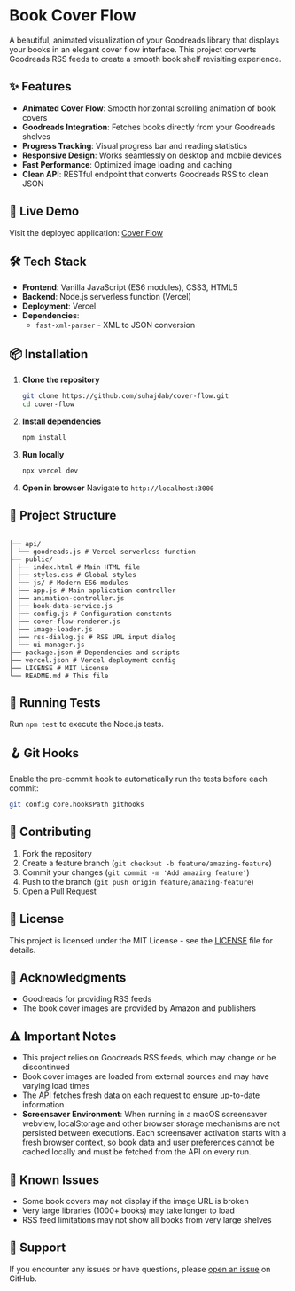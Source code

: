 # Book Cover Flow

A beautiful, animated visualization of your Goodreads library that displays your books in an elegant cover flow interface. This project converts Goodreads RSS feeds to create a smooth book shelf revisiting experience.

## ✨ Features

- **Animated Cover Flow**: Smooth horizontal scrolling animation of book covers
- **Goodreads Integration**: Fetches books directly from your Goodreads shelves
- **Progress Tracking**: Visual progress bar and reading statistics
- **Responsive Design**: Works seamlessly on desktop and mobile devices
- **Fast Performance**: Optimized image loading and caching
- **Clean API**: RESTful endpoint that converts Goodreads RSS to clean JSON

## 🚀 Live Demo

Visit the deployed application: [Cover Flow](https://cover-flow-beta.vercel.app/)

## 🛠️ Tech Stack

- **Frontend**: Vanilla JavaScript (ES6 modules), CSS3, HTML5
- **Backend**: Node.js serverless function (Vercel)
- **Deployment**: Vercel
- **Dependencies**:
  - `fast-xml-parser` - XML to JSON conversion

## 📦 Installation

1. **Clone the repository**

   ```bash
   git clone https://github.com/suhajdab/cover-flow.git
   cd cover-flow
   ```

2. **Install dependencies**

   ```bash
   npm install
   ```

3. **Run locally**

   ```bash
   npx vercel dev
   ```

4. **Open in browser**
   Navigate to `http://localhost:3000`

## 📁 Project Structure

```

├── api/
│ └── goodreads.js # Vercel serverless function
├── public/
│ ├── index.html # Main HTML file
│ ├── styles.css # Global styles
│ └── js/ # Modern ES6 modules
│ ├── app.js # Main application controller
│ ├── animation-controller.js
│ ├── book-data-service.js
│ ├── config.js # Configuration constants
│ ├── cover-flow-renderer.js
│ ├── image-loader.js
│ ├── rss-dialog.js # RSS URL input dialog
│ └── ui-manager.js
├── package.json # Dependencies and scripts
├── vercel.json # Vercel deployment config
├── LICENSE # MIT License
└── README.md # This file

```

## 🧪 Running Tests

Run `npm test` to execute the Node.js tests.

## 🪝 Git Hooks

Enable the pre-commit hook to automatically run the tests before each commit:

```bash
git config core.hooksPath githooks
```

## 🤝 Contributing

1. Fork the repository
2. Create a feature branch (`git checkout -b feature/amazing-feature`)
3. Commit your changes (`git commit -m 'Add amazing feature'`)
4. Push to the branch (`git push origin feature/amazing-feature`)
5. Open a Pull Request

## 📝 License

This project is licensed under the MIT License - see the [LICENSE](LICENSE) file for details.

## 🙏 Acknowledgments

- Goodreads for providing RSS feeds
- The book cover images are provided by Amazon and publishers

## ⚠️ Important Notes

- This project relies on Goodreads RSS feeds, which may change or be discontinued
- Book cover images are loaded from external sources and may have varying load times
- The API fetches fresh data on each request to ensure up-to-date information
- **Screensaver Environment**: When running in a macOS screensaver webview, localStorage and other browser storage mechanisms are not persisted between executions. Each screensaver activation starts with a fresh browser context, so book data and user preferences cannot be cached locally and must be fetched from the API on every run.

## 🐛 Known Issues

- Some book covers may not display if the image URL is broken
- Very large libraries (1000+ books) may take longer to load
- RSS feed limitations may not show all books from very large shelves

## 📧 Support

If you encounter any issues or have questions, please [open an issue](https://github.com/suhajdab/cover-flow/issues) on GitHub.
